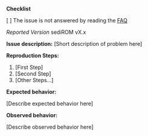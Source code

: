 **Checklist**

[ ] The issue is not answered by reading the [FAQ](http://forum.xda-developers.com/showpost.php?p=54075993&postcount=2)

*Reported Version*
sediROM vX.x

**Issue description:**
[Short description of problem here]

**Reproduction Steps:**

1. [First Step]
2. [Second Step]
3. [Other Steps...]

**Expected behavior:**

[Describe expected behavior here]

**Observed behavior:**

[Describe observed behavior here]

